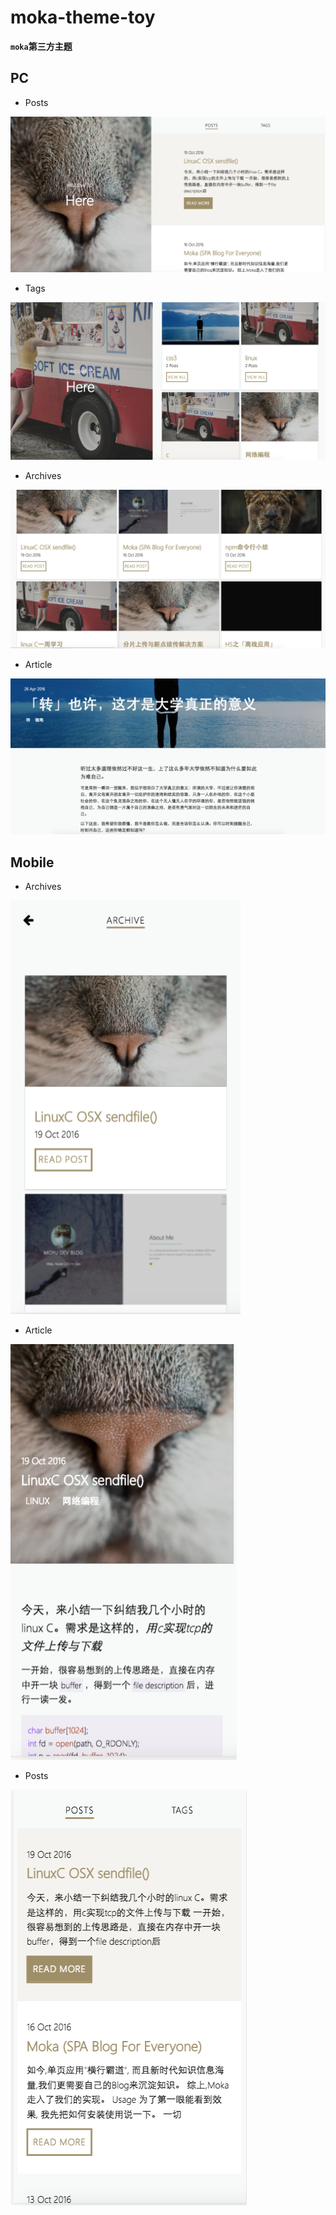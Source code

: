 # moka-theme-toy

**`moka`第三方主题**


## PC

- Posts

![img](pics/toy-1.png)

- Tags

![img](pics/toy-2.png)

- Archives

![img](pics/toy-3.png)

- Article

![img](pics/toy-4.png)

## Mobile

- Archives

![img](pics/toy-5.png)

- Article

![img](pics/toy-6.png)

- Posts
 
![img](pics/toy-7.png)